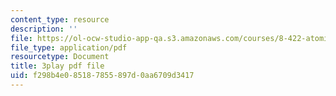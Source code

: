 ```yaml
---
content_type: resource
description: ''
file: https://ol-ocw-studio-app-qa.s3.amazonaws.com/courses/8-422-atomic-and-optical-physics-ii-spring-2013/f298b4e085187855897d0aa6709d3417_lJOuPmI--5c.pdf
file_type: application/pdf
resourcetype: Document
title: 3play pdf file
uid: f298b4e0-8518-7855-897d-0aa6709d3417
---
```

